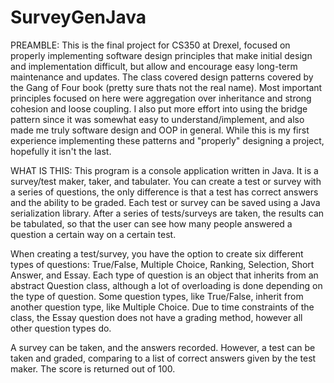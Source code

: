 # SurveyGenJava

PREAMBLE: 
This is the final project for CS350 at Drexel, focused on properly implementing software design principles that make initial design and implementation difficult, but allow and encourage easy long-term maintenance and updates.  The class covered design patterns covered by the Gang of Four book (pretty sure thats not the real name).  Most important principles focused on here were aggregation over inheritance and strong cohesion and loose coupling.  I also put more effort into using the bridge pattern since it was somewhat easy to understand/implement, and also made me truly software design and OOP in general.  While this is my first experience implementing these patterns and "properly" designing a project, hopefully it isn't the last.

WHAT IS THIS:
This program is a console application written in Java.  It is a survey/test maker, taker, and tabulater.  You can create a test or survey with a series of questions, the only difference is that a test has correct answers and the ability to be graded.  Each test or survey can be saved using a Java serialization library.  After a series of tests/surveys are taken, the results can be tabulated, so that the user can see how many people answered a question a certain way on a certain test.  

When creating a test/survey, you have the option to create six different types of questions: True/False, Multiple Choice, Ranking, Selection, Short Answer, and Essay.  Each type of question is an object that inherits from an abstract Question class, although a lot of overloading is done depending on the type of question.  Some question types, like True/False, inherit from another question type, like Multiple Choice.  Due to time constraints of the class, the Essay question does not have a grading method, however all other question types do.  

A survey can be taken, and the answers recorded.  However, a test can be taken and graded, comparing to a list of correct answers given by the test maker.  The score is returned out of 100.
